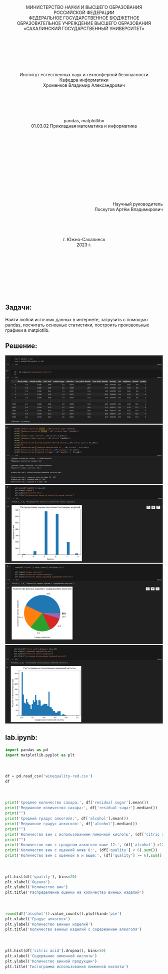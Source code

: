 <p align = "center">МИНИСТЕРСТВО НАУКИ И ВЫСШЕГО ОБРАЗОВАНИЯ<br>
РОССИЙСКОЙ ФЕДЕРАЦИИ<br>
ФЕДЕРАЛЬНОЕ ГОСУДАРСТВЕННОЕ БЮДЖЕТНОЕ<br>
ОБРАЗОВАТЕЛЬНОЕ УЧРЕЖДЕНИЕ ВЫСШЕГО ОБРАЗОВАНИЯ<br>
«САХАЛИНСКИЙ ГОСУДАРСТВЕННЫЙ УНИВЕРСИТЕТ»</p>
<br><br><br><br><br><br>
<p align = "center">Институт естественных наук и техносферной безопасности<br>Кафедра информатики<br>Хроменков Владимир Александрович</p>
<br><br><br>
<p align = "center"><br>pandas, matplotlib»<br>01.03.02 Прикладная математика и информатика</p>
<br><br><br><br><br><br><br><br><br><br><br><br>
<p align = "right">Научный руководитель<br>
Лоскутов Артём Владимирович</p>
<br><br><br>
<p align = "center">г. Южно-Сахалинск<br>2023 г.</p>
<br><br><br><br><br><br><br><br>

## Задачи:

Найти любой источник данных в интернете, загрузить с помощью pandas, посчитать основные статистики, построить произвольные графики в matplotlib. 

## Решение:

<div align="center">
    <img src="pics/1.png">
    <img src="pics/2.png">
    <img src="pics/3.png">
    <img src="pics/4.png">
    <img src="pics/5.png">
</div>

## lab.ipynb:

```py
import pandas as pd
import matplotlib.pyplot as plt



df = pd.read_csv('winequality-red.csv')
df



print('Среднее количество сахара:', df['residual sugar'].mean())
print('Медианное количество сахара:', df['residual sugar'].median())
print("")
print('Средний градус алкоголя:', df['alcohol'].mean())
print('Медианное градус алкоголя:', df['alcohol'].median())
print("")
print('Количество вин с использованием лимонной кислоты', (df['citric acid'] > 0).sum())
print("")
print('Количество вин с градусом алкоголя выше 12:', (df['alcohol'] >12).sum())
print('Количество вин с оценкой ниже 6:', (df['quality'] < 6).sum())
print('Количество вин с оценкой 6 и выше:', (df['quality'] >= 6).sum())



plt.hist(df['quality'], bins=20)
plt.xlabel('Оценка')
plt.ylabel('Количество вин')
plt.title('Распределение оценки на количество винных изделий')



round(df['alcohol']).value_counts().plot(kind='pie')
plt.xlabel('Градус алкоголя')
plt.ylabel('Количество винных изделий')
plt.title('Количество винных изделий с содержанием алкоголя')



plt.hist(df['citric acid'].dropna(), bins=50)
plt.xlabel('Содержание лимонной кислоты')
plt.ylabel('Количество винной продукции')
plt.title('Гистограмма использования лимонной кислоты')

```

